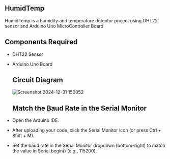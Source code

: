 ## HumidTemp
HumidTemp is a humidity and temperature detector project using DHT22 sensor and Arduino Uno MicroController Board

## Components Required
- DHT22 Sensor
- Arduino Uno Board

  ## Circuit Diagram

  ![Screenshot 2024-12-31 150052](https://github.com/user-attachments/assets/196a3be9-cb4f-4f6e-83f5-34a41c156905)

  ## Match the Baud Rate in the Serial Monitor

- Open the Arduino IDE.
- After uploading your code, click the Serial Monitor icon (or press Ctrl + Shift + M).
- Set the baud rate in the Serial Monitor dropdown (bottom-right) to match the value in Serial.begin() (e.g., 115200).
